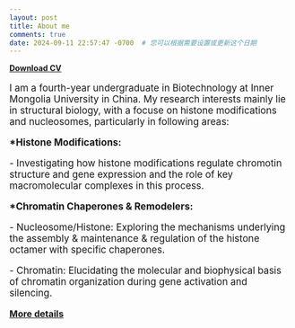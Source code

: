 ```yaml
---
layout: post
title: About me
comments: true
date: 2024-09-11 22:57:47 -0700  # 您可以根据需要设置或更新这个日期
---
```


[**Download CV**](assets/CV.pdf)

<p style="font-size: 17px;">I am a fourth-year undergraduate in Biotechnology at Inner Mongolia University in China. My research interests mainly lie in structural biology, with a focuse on histone modifications and nucleosomes, particularly in following areas:</p>

<p style="font-size: 17px;"><strong>*Histone Modifications:</strong> 
<p style="font-size: 17px;">- Investigating how histone modifications regulate chromotin structure and gene expression and the role of key macromolecular complexes in this process.</p>

<p style="font-size: 17px;"><strong>*Chromatin Chaperones & Remodelers:</strong>
<p style="font-size: 17px;">- Nucleosome/Histone: Exploring the mechanisms underlying the assembly & maintenance & regulation of the histone octamer with specific chaperones.</p>
<p style="font-size: 17px;">- Chromatin: Elucidating the molecular and biophysical basis of chromatin organization during gene activation and silencing.</p>

<p><strong style="font-size: 16px;"><a href="https://manxin-c.github.io/aboutme/">More details</a></strong></p> 
